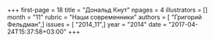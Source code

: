 +++
first-page = 18
title = "Дональд Кнут"
npages = 4
illustrators = []
month = "11"
rubric = "Наши современники"
authors = [ "Григорий Фельдман",]
issues = [ "2014_11",]
year = "2014"
date = "2017-04-24T15:37:58+03:00"
+++
